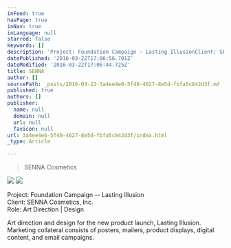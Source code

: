 ```yaml
---
inFeed: true
hasPage: true
inNav: true
inLanguage: null
starred: false
keywords: []
description: 'Project: Foundation Campaign – Lasting IllusionClient: SENNA Cosmetics, Inc.Role: Art Direction | Design'
datePublished: '2016-03-22T17:06:56.701Z'
dateModified: '2016-03-22T17:06:44.725Z'
title: SENNA
author: []
sourcePath: _posts/2016-03-22-3a4ee4e6-5f40-4627-8e5d-fbfa5c842d3f.md
published: true
authors: []
publisher:
  name: null
  domain: null
  url: null
  favicon: null
url: 3a4ee4e6-5f40-4627-8e5d-fbfa5c842d3f/index.html
_type: Article

---
```

> SENNA Cosmetics

![](https://the-grid-user-content.s3-us-west-2.amazonaws.com/f1a4bd9b-5f52-41a7-9953-835bce7f3e39.jpg)
![](https://the-grid-user-content.s3-us-west-2.amazonaws.com/3c8c0938-fc7b-44ed-8150-a133ebf86aaa.png)

  
Project: Foundation Campaign -- Lasting Illusion  
Client: SENNA Cosmetics, Inc.  
Role: Art Direction | Design

Art direction and design for the new product launch, Lasting Illusion. Marketing collateral consists of posters, mailers, product displays, digital content, and email campaigns.